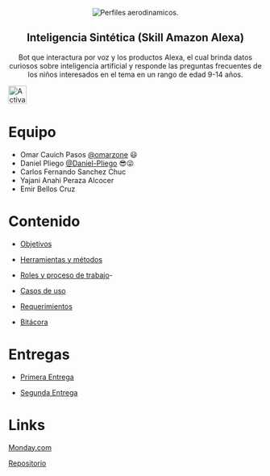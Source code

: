 <p align="center">
 
<img src="https://i.imgur.com/R80zZp7.png" title="Perfiles aerodinamicos.">

 
</p>

<h2 align="center">Inteligencia Sintética (Skill Amazon Alexa)</h2>
<p align="center">
  Bot que interactura por voz y los productos Alexa, el cual brinda datos curiosos sobre inteligencia artificial y responde las preguntas frecuentes de los niños interesados en el tema en un rango de edad 9-14 años.
</p>

<a href='https://www.amazon.com.mx/dp/B08VJG1R9T' target='_blank'><img height='36' style='border:0px;height:36px;' src='https://i.imgur.com/gw0846S.png' border='0' alt='Activar skill' /></a>

# Equipo 
- Omar Cauich Pasos [@omarzone](https://github.com/omarzone) :smiley:
- Daniel Pliego [@Daniel-Pliego](https://github.com/Daniel-Pliego) :sunglasses::stuck_out_tongue_winking_eye:
- Carlos Fernando Sanchez Chuc
- Yajani Anahi Peraza Alcocer
- Emir Bellos Cruz 

# Contenido

- [Objetivos](Documentacion/1.%20Objetivos.md)

- [Herramientas y métodos](Documentacion/2.%20Herramientas%20y%20métodos.md)

- [Roles y proceso de trabajo](Documentacion/4.%20Roles%20y%20proceso%20de%20trabajo.md)-

- [Casos de uso](Docuemntacion/../Documentacion/6.%20Casos%20de%20uso.md)
- [Requerimientos](Documentos/../Documentacion/3.%20Requerimientos.md)

- [Bitácora](Docuemntacion/../Documentacion/5.%20bitácora.md)

# Entregas
- [Primera Entrega](https://github.com/Daniel-Pliego/Proyecto-FIS/tree/primera-entrega/)

- [Segunda Entrega](Docuemntacion/../Documentacion/Resumen%20Entrega%202/README.md)

# Links

[Monday&#46;com](https://uady-cast.monday.com/boards/841731238)

[Repositorio](https://github.com/Daniel-Pliego/Proyecto-FIS.git)

